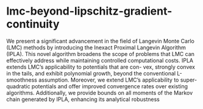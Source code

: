 # lmc-beyond-lipschitz-gradient-continuity
 We present a significant advancement in the field of Langevin Monte Carlo (LMC) methods by introducing the Inexact Proximal Langevin Algorithm (IPLA). This novel algorithm broadens the scope of problems that LMC can effectively address while maintaining controlled computational costs. IPLA extends LMC’s applicability to potentials that are con- vex, strongly convex in the tails, and exhibit polynomial growth, beyond the conventional L-smoothness assumption. Moreover, we extend LMC’s applicability to super-quadratic potentials and offer improved convergence rates over existing algorithms. Additionally, we provide bounds on all moments of the Markov chain generated by IPLA, enhancing its analytical robustness
